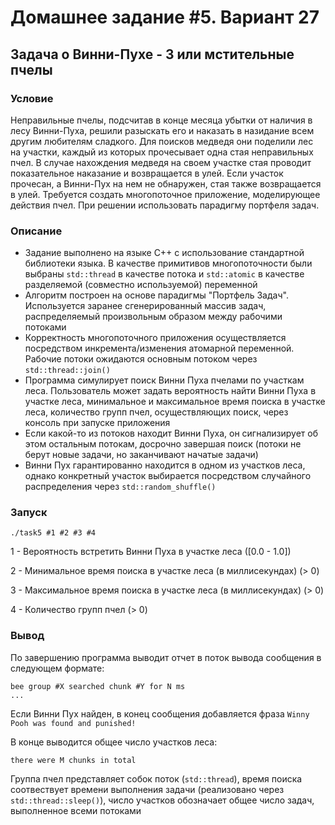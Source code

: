 # Домашнее задание #5. Вариант 27

## Задача о Винни-Пухе - 3 или мстительные пчелы

### Условие
Неправильные пчелы, подсчитав в конце месяца убытки от наличия в лесу Винни-Пуха,
решили разыскать его и наказать в назидание всем другим любителям
сладкого. Для поисков медведя они поделили лес на участки, каждый из
которых прочесывает одна стая неправильных пчел. В случае нахождения
медведя на своем участке стая проводит показательное наказание и
возвращается в улей. Если участок прочесан, а Винни-Пух на нем не
обнаружен, стая также возвращается в улей. Требуется создать
многопоточное приложение, моделирующее действия пчел. При решении
использовать парадигму портфеля задач.

### Описание
- Задание выполнено на языке C++ с использование стандартной библиотеки языка. 
В качестве примитивов многопоточности были выбраны `std::thread` в качестве потока и `std::atomic` в качестве разделяемой (совместно используемой) переменной
- Алгоритм построен на основе парадигмы "Портфель Задач". Используется заранее сгенерированный массив задач, распределяемый произвольным образом между рабочими потоками
- Корректность многопоточного приложения осуществляется посредством инкремента/изменения атомарной переменной. Рабочие потоки ожидаются основным потоком через `std::thread::join()`
- Программа симулирует поиск Винни Пуха пчелами по участкам леса. Пользователь может задать вероятность найти Винни Пуха в участке леса, 
минимальное и максимальное время поиска в участке леса, количество групп пчел, осуществляющих поиск, через консоль при запуске приложения
- Если какой-то из потоков находит Винни Пуха, он сигнализирует об этом остальным потокам, досрочно завершая поиск (потоки не берут новые задачи, но заканчивают начатые задачи)
- Винни Пух гарантированно находится в одном из участков леса, однако конкретный участок выбирается посредством случайного распределения через `std::random_shuffle()`

### Запуск
`./task5 #1 #2 #3 #4`

1 - Вероятность встретить Винни Пуха в участке леса ([0.0 - 1.0])

2 - Минимальное время поиска в участке леса (в миллисекундах) (> 0)

3 - Максимальное время поиска в участке леса (в миллисекундах) (> 0)

4 - Количество групп пчел (> 0)

### Вывод
По завершению программа выводит отчет в поток вывода сообщения в следующем формате:
```
bee group #X searched chunk #Y for N ms
...
```
Если Винни Пух найден, в конец сообщения добавляется фраза `Winny Pooh was found and punished!`

В конце выводится общее число участков леса:
```
there were M chunks in total
```
Группа пчел представляет собок поток (`std::thread`), время поиска соотвествует времени выполнения задачи (реализовано через `std::thread::sleep()`), 
число участков обозначает общее число задач, выполненное всеми потоками
